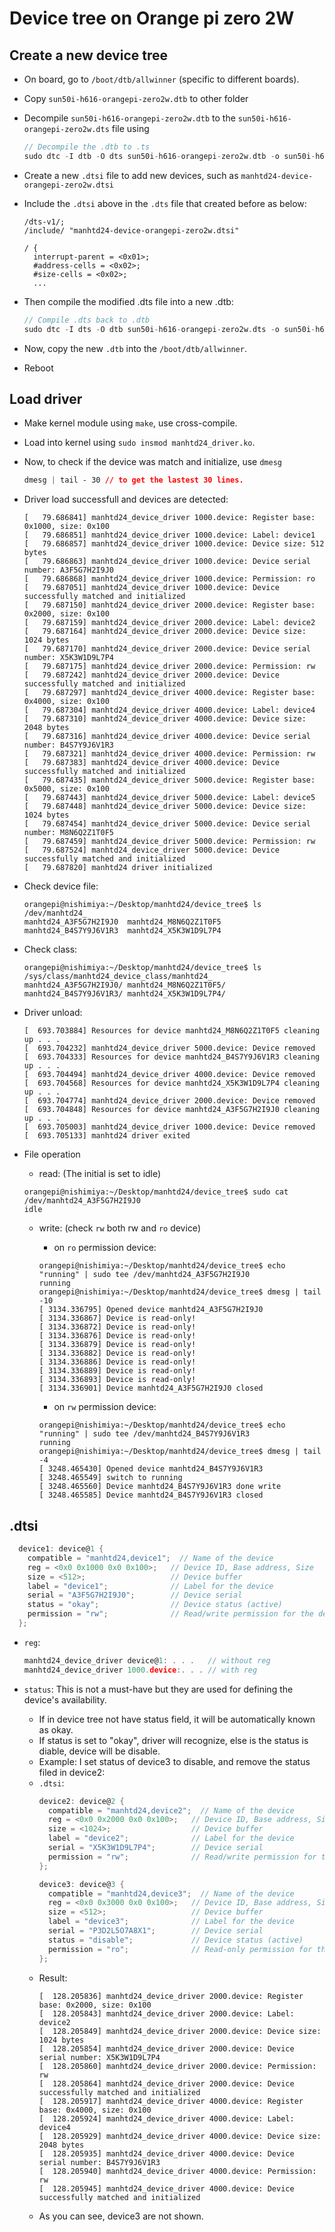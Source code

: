 # Device tree on Orange pi zero 2W
## Create a new device tree
* On board, go to `/boot/dtb/allwinner` (specific to different boards).
* Copy `sun50i-h616-orangepi-zero2w.dtb` to other folder
* Decompile `sun50i-h616-orangepi-zero2w.dtb` to the `sun50i-h616-orangepi-zero2w.dts` file using
  ```C
  // Decompile the .dtb to .ts
  sudo dtc -I dtb -O dts sun50i-h616-orangepi-zero2w.dtb -o sun50i-h616-orangepi-zero2w.dts
  ```

* Create a new `.dtsi` file to add new devices, such as `manhtd24-device-orangepi-zero2w.dtsi`

* Include the  `.dtsi` above in the `.dts` file that created before as below:
  ```
  /dts-v1/;
  /include/ "manhtd24-device-orangepi-zero2w.dtsi"

  / {
    interrupt-parent = <0x01>;
    #address-cells = <0x02>;
    #size-cells = <0x02>;
    ...
  ```

* Then compile the modified .dts file into a new .dtb:
  ```C
  // Compile .dts back to .dtb
  sudo dtc -I dts -O dtb sun50i-h616-orangepi-zero2w.dts -o sun50i-h616-orangepi-zero2w.dtb
  ```

* Now, copy the new `.dtb` into the `/boot/dtb/allwinner`.
* Reboot

## Load driver
* Make kernel module using `make`, use cross-compile.
* Load into kernel using `sudo insmod manhtd24_driver.ko`.
* Now, to check if the device was match and initialize, use `dmesg`
  ```CSS
  dmesg | tail - 30 // to get the lastest 30 lines.
  ```
* Driver load successfull and devices are detected:
  ```
  [   79.686841] manhtd24_device_driver 1000.device: Register base: 0x1000, size: 0x100
  [   79.686851] manhtd24_device_driver 1000.device: Label: device1
  [   79.686857] manhtd24_device_driver 1000.device: Device size: 512 bytes
  [   79.686863] manhtd24_device_driver 1000.device: Device serial number: A3F5G7H2I9J0
  [   79.686868] manhtd24_device_driver 1000.device: Permission: ro
  [   79.687051] manhtd24_device_driver 1000.device: Device successfully matched and initialized
  [   79.687150] manhtd24_device_driver 2000.device: Register base: 0x2000, size: 0x100
  [   79.687159] manhtd24_device_driver 2000.device: Label: device2
  [   79.687164] manhtd24_device_driver 2000.device: Device size: 1024 bytes
  [   79.687170] manhtd24_device_driver 2000.device: Device serial number: X5K3W1D9L7P4
  [   79.687175] manhtd24_device_driver 2000.device: Permission: rw
  [   79.687242] manhtd24_device_driver 2000.device: Device successfully matched and initialized
  [   79.687297] manhtd24_device_driver 4000.device: Register base: 0x4000, size: 0x100
  [   79.687304] manhtd24_device_driver 4000.device: Label: device4
  [   79.687310] manhtd24_device_driver 4000.device: Device size: 2048 bytes
  [   79.687316] manhtd24_device_driver 4000.device: Device serial number: B4S7Y9J6V1R3
  [   79.687321] manhtd24_device_driver 4000.device: Permission: rw
  [   79.687383] manhtd24_device_driver 4000.device: Device successfully matched and initialized
  [   79.687435] manhtd24_device_driver 5000.device: Register base: 0x5000, size: 0x100
  [   79.687443] manhtd24_device_driver 5000.device: Label: device5
  [   79.687448] manhtd24_device_driver 5000.device: Device size: 1024 bytes
  [   79.687454] manhtd24_device_driver 5000.device: Device serial number: M8N6Q2Z1T0F5
  [   79.687459] manhtd24_device_driver 5000.device: Permission: rw
  [   79.687524] manhtd24_device_driver 5000.device: Device successfully matched and initialized
  [   79.687820] manhtd24 driver initialized
  ```

* Check device file:
  ```
  orangepi@nishimiya:~/Desktop/manhtd24/device_tree$ ls /dev/manhtd24_
  manhtd24_A3F5G7H2I9J0  manhtd24_M8N6Q2Z1T0F5
  manhtd24_B4S7Y9J6V1R3  manhtd24_X5K3W1D9L7P4
  ```

* Check class:
  ```
  orangepi@nishimiya:~/Desktop/manhtd24/device_tree$ ls /sys/class/manhtd24_device_class/manhtd24_
  manhtd24_A3F5G7H2I9J0/ manhtd24_M8N6Q2Z1T0F5/
  manhtd24_B4S7Y9J6V1R3/ manhtd24_X5K3W1D9L7P4/
  ``` 
* Driver unload:
  ```
  [  693.703884] Resources for device manhtd24_M8N6Q2Z1T0F5 cleaning up . . .
  [  693.704232] manhtd24_device_driver 5000.device: Device removed
  [  693.704333] Resources for device manhtd24_B4S7Y9J6V1R3 cleaning up . . .
  [  693.704494] manhtd24_device_driver 4000.device: Device removed
  [  693.704568] Resources for device manhtd24_X5K3W1D9L7P4 cleaning up . . .
  [  693.704774] manhtd24_device_driver 2000.device: Device removed
  [  693.704848] Resources for device manhtd24_A3F5G7H2I9J0 cleaning up . . .
  [  693.705003] manhtd24_device_driver 1000.device: Device removed
  [  693.705133] manhtd24 driver exited
  ```

* File operation
  * read: (The initial is set to idle)
  ```
  orangepi@nishimiya:~/Desktop/manhtd24/device_tree$ sudo cat /dev/manhtd24_A3F5G7H2I9J0 
  idle

  ```
  * write: (check `rw` both rw and `ro` device)
    * on `ro` permission device:
    ```
    orangepi@nishimiya:~/Desktop/manhtd24/device_tree$ echo "running" | sudo tee /dev/manhtd24_A3F5G7H2I9J0
    running
    orangepi@nishimiya:~/Desktop/manhtd24/device_tree$ dmesg | tail -10
    [ 3134.336795] Opened device manhtd24_A3F5G7H2I9J0
    [ 3134.336867] Device is read-only!
    [ 3134.336872] Device is read-only!
    [ 3134.336876] Device is read-only!
    [ 3134.336879] Device is read-only!
    [ 3134.336882] Device is read-only!
    [ 3134.336886] Device is read-only!
    [ 3134.336889] Device is read-only!
    [ 3134.336893] Device is read-only!
    [ 3134.336901] Device manhtd24_A3F5G7H2I9J0 closed
    ```

    * on `rw` permission device:
    ```
    orangepi@nishimiya:~/Desktop/manhtd24/device_tree$ echo "running" | sudo tee /dev/manhtd24_B4S7Y9J6V1R3
    running
    orangepi@nishimiya:~/Desktop/manhtd24/device_tree$ dmesg | tail -4
    [ 3248.465430] Opened device manhtd24_B4S7Y9J6V1R3
    [ 3248.465549] switch to running
    [ 3248.465560] Device manhtd24_B4S7Y9J6V1R3 done write
    [ 3248.465585] Device manhtd24_B4S7Y9J6V1R3 closed

    ```
## .dtsi
```C
  device1: device@1 {
    compatible = "manhtd24,device1";  // Name of the device
    reg = <0x0 0x1000 0x0 0x100>;   // Device ID, Base address, Size
    size = <512>;                   // Device buffer
    label = "device1";              // Label for the device
    serial = "A3F5G7H2I9J0";        // Device serial
    status = "okay";                // Device status (active)
    permission = "rw";              // Read/write permission for the device
  };
```
* `reg`:
  ``` C
  manhtd24_device_driver device@1: . . .   // without reg
  manhtd24_device_driver 1000.device:. . . // with reg
  ```

* `status`: This is not a must-have but they are used for defining the device's availability.
  * If in device tree not have status field, it will be automatically known as okay.
  * If status is set to "okay", driver will recognize, else is the status is diable, device will be disable.
  * Example: I set status of device3 to disable, and remove the status filed in device2:
  * `.dtsi`:
    ```C
    device2: device@2 {
      compatible = "manhtd24,device2";  // Name of the device
      reg = <0x0 0x2000 0x0 0x100>;   // Device ID, Base address, Size
      size = <1024>;                  // Device buffer
      label = "device2";              // Label for the device
      serial = "X5K3W1D9L7P4";        // Device serial
      permission = "rw";              // Read/write permission for the device
    };

    device3: device@3 {
      compatible = "manhtd24,device3";  // Name of the device
      reg = <0x0 0x3000 0x0 0x100>;   // Device ID, Base address, Size
      size = <512>;                   // Device buffer
      label = "device3";              // Label for the device
      serial = "P3D2L5O7A8X1";        // Device serial
      status = "disable";             // Device status (active)
      permission = "ro";              // Read-only permission for the device
    };
    ```
  * Result:
    ```
    [  128.205836] manhtd24_device_driver 2000.device: Register base: 0x2000, size: 0x100
    [  128.205843] manhtd24_device_driver 2000.device: Label: device2
    [  128.205849] manhtd24_device_driver 2000.device: Device size: 1024 bytes
    [  128.205854] manhtd24_device_driver 2000.device: Device serial number: X5K3W1D9L7P4
    [  128.205860] manhtd24_device_driver 2000.device: Permission: rw
    [  128.205864] manhtd24_device_driver 2000.device: Device successfully matched and initialized
    [  128.205917] manhtd24_device_driver 4000.device: Register base: 0x4000, size: 0x100
    [  128.205924] manhtd24_device_driver 4000.device: Label: device4
    [  128.205929] manhtd24_device_driver 4000.device: Device size: 2048 bytes
    [  128.205935] manhtd24_device_driver 4000.device: Device serial number: B4S7Y9J6V1R3
    [  128.205940] manhtd24_device_driver 4000.device: Permission: rw
    [  128.205945] manhtd24_device_driver 4000.device: Device successfully matched and initialized

    ```
  * As you can see, device3 are not shown.
